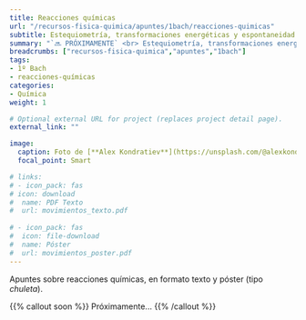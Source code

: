 ```yaml
---
title: Reacciones químicas
url: "/recursos-fisica-quimica/apuntes/1bach/reacciones-quimicas"
subtitle: Estequiometría, transformaciones energéticas y espontaneidad
summary: "`🔜 PRÓXIMAMENTE` <br> Estequiometría, transformaciones energéticas y espontaneidad."
breadcrumbs: ["recursos-fisica-quimica","apuntes","1bach"]
tags:
- 1º Bach
- reacciones-químicas
categories:
- Química
weight: 1

# Optional external URL for project (replaces project detail page).
external_link: ""

image:
  caption: Foto de [**Alex Kondratiev**](https://unsplash.com/@alexkondratiev) en [Unsplash](https://unsplash.com)
  focal_point: Smart

# links:
# - icon_pack: fas
# icon: download
#  name: PDF Texto
#  url: movimientos_texto.pdf
  
# - icon_pack: fas
#  icon: file-download
#  name: Póster
#  url: movimientos_poster.pdf  
---
```


<!-- Añadir práctica virtual del fqsaja: http://www.fqsaja.com/?portfolio_page=practica-virtual-ley-de-proust -->

<!-- Añadir práctica virtual del fqsaja: https://twitter.com/fqsaja1/status/1347458123615916034?s=20-->

<!-- Añadir actividad de Miguel Quiroga: https://www.miguelquiroga.es/la-materia/el-vuelo-1023 -->

Apuntes sobre reacciones químicas, en formato texto y póster (tipo _chuleta_).

{{% callout soon %}}
Próximamente...
{{% /callout %}}